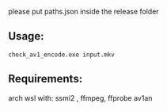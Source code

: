 please put paths.json inside the release folder

## Usage:
`check_av1_encode.exe input.mkv`

## Requirements:
arch wsl with: ssmi2 , ffmpeg, ffprobe
av1an

